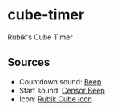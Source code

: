 # cube-timer
Rubik's Cube Timer

## Sources

* Countdown sound: [Beep](http://soundbible.com/1251-Beep.html)
* Start sound: [Censor Beep](http://soundbible.com/838-Censor-Beep.html)
* Icon: [Rubik Cube icon](http://www.iconspedia.com/icon/rubik-cube-1165-.html)
